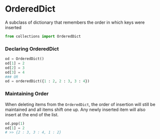 # OrderedDict

A subclass of dictionary that remembers the order in which keys were inserted

```python
from collections import OrderedDict
```

### Declaring OrderedDict

```python
od = OrderedDict()
od[1] = 2
od[2] = 3
od[3] = 4
### OR
od = orderedDict({1 : 2, 2 : 3, 3 : 4})
```

### Maintaining Order

When deleting items from the `OrderedDict`, the order of insertion will still be maintained and all items shift one up. Any newly inserted item will also insert at the end of the list.

```python
od.pop(1)
od[1] = 2
# >> {2 : 3, 3 : 4, 1 : 2}
```

